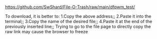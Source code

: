 https://github.com/SwShard/File-O-Trash/raw/main/dfpwm_test/

To download, it is better to: 
1.Copy the above address;; 
2.Paste it into the terminal;; 
3.Copy the name of the desired file;; 
4.Paste it at the end of the previously inserted line;; 
Trying to go to the file page to directly copy the raw link may cause the browser to freeze
